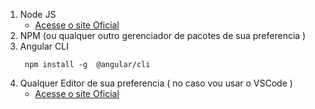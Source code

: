 1. Node JS
    * [Acesse o site Oficial](https://nodejs.org/en/)
2. NPM (ou qualquer outro gerenciador de pacotes de sua preferencia )
2. Angular CLI
    ```console 
     npm install -g  @angular/cli
     ```
3. Qualquer Editor de sua preferencia ( no caso vou usar o VSCode )
    * [Acesse o site Oficial](https://code.visualstudio.com)
